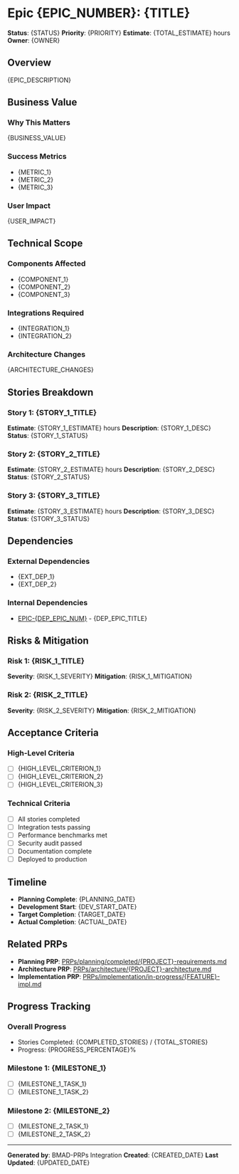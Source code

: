 # Epic {EPIC_NUMBER}: {TITLE}

**Status**: {STATUS}
**Priority**: {PRIORITY}
**Estimate**: {TOTAL_ESTIMATE} hours
**Owner**: {OWNER}

## Overview

{EPIC_DESCRIPTION}

## Business Value

### Why This Matters
{BUSINESS_VALUE}

### Success Metrics
- {METRIC_1}
- {METRIC_2}
- {METRIC_3}

### User Impact
{USER_IMPACT}

## Technical Scope

### Components Affected
- {COMPONENT_1}
- {COMPONENT_2}
- {COMPONENT_3}

### Integrations Required
- {INTEGRATION_1}
- {INTEGRATION_2}

### Architecture Changes
{ARCHITECTURE_CHANGES}

## Stories Breakdown

### Story 1: {STORY_1_TITLE}
**Estimate**: {STORY_1_ESTIMATE} hours
**Description**: {STORY_1_DESC}
**Status**: {STORY_1_STATUS}

### Story 2: {STORY_2_TITLE}
**Estimate**: {STORY_2_ESTIMATE} hours
**Description**: {STORY_2_DESC}
**Status**: {STORY_2_STATUS}

### Story 3: {STORY_3_TITLE}
**Estimate**: {STORY_3_ESTIMATE} hours
**Description**: {STORY_3_DESC}
**Status**: {STORY_3_STATUS}

## Dependencies

### External Dependencies
- {EXT_DEP_1}
- {EXT_DEP_2}

### Internal Dependencies
- [EPIC-{DEP_EPIC_NUM}](EPIC-{DEP_EPIC_NUM}.md) - {DEP_EPIC_TITLE}

## Risks & Mitigation

### Risk 1: {RISK_1_TITLE}
**Severity**: {RISK_1_SEVERITY}
**Mitigation**: {RISK_1_MITIGATION}

### Risk 2: {RISK_2_TITLE}
**Severity**: {RISK_2_SEVERITY}
**Mitigation**: {RISK_2_MITIGATION}

## Acceptance Criteria

### High-Level Criteria
- [ ] {HIGH_LEVEL_CRITERION_1}
- [ ] {HIGH_LEVEL_CRITERION_2}
- [ ] {HIGH_LEVEL_CRITERION_3}

### Technical Criteria
- [ ] All stories completed
- [ ] Integration tests passing
- [ ] Performance benchmarks met
- [ ] Security audit passed
- [ ] Documentation complete
- [ ] Deployed to production

## Timeline

- **Planning Complete**: {PLANNING_DATE}
- **Development Start**: {DEV_START_DATE}
- **Target Completion**: {TARGET_DATE}
- **Actual Completion**: {ACTUAL_DATE}

## Related PRPs

- **Planning PRP**: [PRPs/planning/completed/{PROJECT}-requirements.md](../../planning/completed/{PROJECT}-requirements.md)
- **Architecture PRP**: [PRPs/architecture/{PROJECT}-architecture.md](../../architecture/{PROJECT}-architecture.md)
- **Implementation PRP**: [PRPs/implementation/in-progress/{FEATURE}-impl.md](../../implementation/in-progress/{FEATURE}-impl.md)

## Progress Tracking

### Overall Progress
- Stories Completed: {COMPLETED_STORIES} / {TOTAL_STORIES}
- Progress: {PROGRESS_PERCENTAGE}%

### Milestone 1: {MILESTONE_1}
- [ ] {MILESTONE_1_TASK_1}
- [ ] {MILESTONE_1_TASK_2}

### Milestone 2: {MILESTONE_2}
- [ ] {MILESTONE_2_TASK_1}
- [ ] {MILESTONE_2_TASK_2}

---

**Generated by**: BMAD-PRPs Integration
**Created**: {CREATED_DATE}
**Last Updated**: {UPDATED_DATE}
